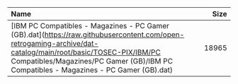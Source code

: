 |Name|Size|
|:---|---:|
|[IBM PC Compatibles - Magazines - PC Gamer (GB).dat](https://raw.githubusercontent.com/open-retrogaming-archive/dat-catalog/main/root/basic/TOSEC-PIX/IBM/PC Compatibles/Magazines/PC Gamer (GB)/IBM PC Compatibles - Magazines - PC Gamer (GB).dat)|18965|
